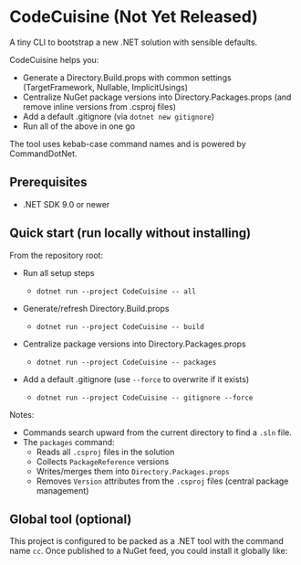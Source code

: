 ﻿# CodeCuisine (Not Yet Released)

A tiny CLI to bootstrap a new .NET solution with sensible defaults.

CodeCuisine helps you:
- Generate a Directory.Build.props with common settings (TargetFramework, Nullable, ImplicitUsings)
- Centralize NuGet package versions into Directory.Packages.props (and remove inline versions from .csproj files)
- Add a default .gitignore (via `dotnet new gitignore`)
- Run all of the above in one go

The tool uses kebab-case command names and is powered by CommandDotNet.

## Prerequisites

- .NET SDK 9.0 or newer

## Quick start (run locally without installing)

From the repository root:

- Run all setup steps
  - `dotnet run --project CodeCuisine -- all`

- Generate/refresh Directory.Build.props
  - `dotnet run --project CodeCuisine -- build`

- Centralize package versions into Directory.Packages.props
  - `dotnet run --project CodeCuisine -- packages`

- Add a default .gitignore (use `--force` to overwrite if it exists)
  - `dotnet run --project CodeCuisine -- gitignore --force`

Notes:
- Commands search upward from the current directory to find a `.sln` file.
- The `packages` command:
  - Reads all `.csproj` files in the solution
  - Collects `PackageReference` versions
  - Writes/merges them into `Directory.Packages.props`
  - Removes `Version` attributes from the `.csproj` files (central package management)

## Global tool (optional)

This project is configured to be packed as a .NET tool with the command name `cc`.
Once published to a NuGet feed, you could install it globally like:
